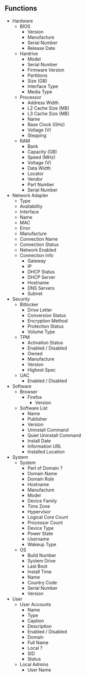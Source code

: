 ## Functions

-   Hardware
    -   BIOS
        -   Version
        -   Manufacture
        -   Serial Number
        -   Release Date
    -   Hardrive
        -   Model
        -   Serial Number
        -   Firmware Version
        -   Partitions
        -   Size (GB)
        -   Interface Type
        -   Media Type
    -   Processor
        -   Address Width
        -   L2 Cache Size (MB)
        -   L3 Cache Size (MB)
        -   Name
        -   Base Clock (GHz)
        -   Voltage (V)
        -   Stepping
    -   RAM
        -   Bank
        -   Capacity (GB)
        -   Speed (MHz)
        -   Voltage (V)
        -   Data Width
        -   Locator
        -   Vendor
        -   Part Number
        -   Serial Number
-   Network Adapter
    -   Type
    -   Avaliability
    -   Interface
    -   Name
    -   MAC
    -   Error
    -   Manufacture
    -   Connection Name
    -   Connection Status
    -   Network Enabled
    -   Connection Info
        -   Gateway
        -   IP
        -   DHCP Status
        -   DHCP Server
        -   Hostname
        -   DNS Servers
        -   Subnet
-   Security
    -   Bitlocker
        -   Drive Letter
        -   Conversion Status
        -   Encryption Method
        -   Protection Status
        -   Volume Type
    -   TPM
        -   Activation Status
        -   Enabled / Disabled
        -   Owned
        -   Manufacture
        -   Version
        -   Highest Spec
    -   UAC
        -   Enabled / Disabled
-   Software
    -   Browser
        -   Firefox
            -   Version
    -   Software List
        -   Name
        -   Publisher
        -   Version
        -   Uninstall Command
        -   Quiet Uninstall Command
        -   Install Date
        -   Information URL
        -   Installed Location
-   System
    -   System
        -   Part of Domain ?
        -   Domain Name
        -   Domain Role
        -   Hostname
        -   Manufacture
        -   Model
        -   Device Family
        -   Time Zone
        -   Hypervisor
        -   Logical Core Count
        -   Processor Count
        -   Device Type
        -   Power State
        -   Username
        -   Wakeup Type
    -   OS
        -   Build Number
        -   System Drive
        -   Last Boot
        -   Install Time
        -   Name
        -   Country Code
        -   Serial Number
        -   Version
-   User
    -   User Accounts
        -   Name
        -   Type
        -   Caption
        -   Description
        -   Enabled / Disabled
        -   Domain
        -   Full Name
        -   Local ?
        -   SID
        -   Status
    -   Local Admins
        -   User Name

